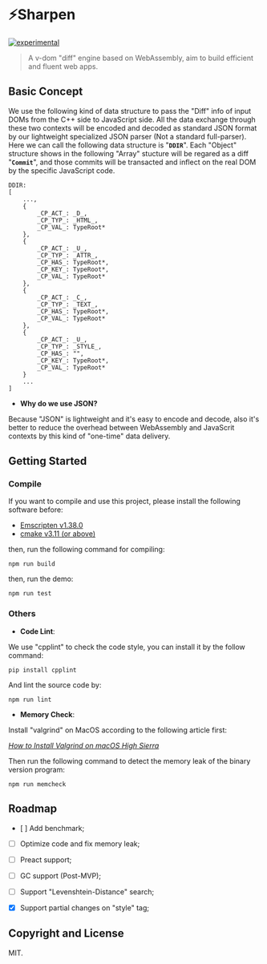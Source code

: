 # ⚡️Sharpen

[![experimental](http://badges.github.io/stability-badges/dist/experimental.svg)](http://github.com/badges/stability-badges)

> A v-dom "diff" engine based on WebAssembly, aim to build efficient and fluent web apps.

## Basic Concept

We use the following kind of data structure to pass the "Diff" info of input DOMs from the C++ side to JavaScript side. All the data exchange through these two contexts will be encoded and decoded as standard JSON format by our lightweight specialized JSON parser (Not a standard full-parser). Here we can call the following data structure is "**`DDIR`**". Each "Object" structure shows in the following "Array" stucture will be regared as a diff "**`Commit`**", and those commits will be transacted and inflect on the real DOM by the specific JavaScript code.

```
DDIR:
[
    ...,
    {
        _CP_ACT_: _D_,
        _CP_TYP_: _HTML_,
        _CP_VAL_: TypeRoot*
    },
    {
        _CP_ACT_: _U_,
        _CP_TYP_: _ATTR_,
        _CP_HAS_: TypeRoot*,
        _CP_KEY_: TypeRoot*,
        _CP_VAL_: TypeRoot*
    },
    {
        _CP_ACT_: _C_,
        _CP_TYP_: _TEXT_,
        _CP_HAS_: TypeRoot*,
        _CP_VAL_: TypeRoot*
    },
    {
        _CP_ACT_: _U_,
        _CP_TYP_: _STYLE_,
        _CP_HAS_: "",
        _CP_KEY_: TypeRoot*,
        _CP_VAL_: TypeRoot*
    }
    ...
]
```

* **Why do we use JSON?**

Because "JSON" is lightweight and it's easy to encode and decode, also it's better to reduce the overhead between WebAssembly and JavaScrit contexts by this kind of "one-time" data delivery.


## Getting Started

### Compile
If you want to compile and use this project, please install the following software before:

* [Emscripten v1.38.0](https://github.com/kripken/emscripten/releases/tag/1.38.0)
* [cmake v3.11 (or above)](https://cmake.org/install/)

then, run the following command for compiling:

`npm run build`


then, run the demo:

`npm run test`

### Others

* **Code Lint**:

We use "cpplint" to check the code style, you can install it by the follow command:

`pip install cpplint`

And lint the source code by:

`npm run lint`

* **Memory Check**:

Install "valgrind" on MacOS according to the following article first:

*[How to Install Valgrind on macOS High Sierra](https://www.gungorbudak.com/blog/2018/04/28/how-to-install-valgrind-on-macos-high-sierra/)*


Then run the following command to detect the memory leak of the binary version program:

`npm run memcheck`


## Roadmap

- [ ] Add benchmark;
- [ ] Optimize code and fix memory leak;
- [ ] Preact support;
- [ ] GC support (Post-MVP);
- [ ] Support "Levenshtein-Distance" search;
- [x] Support partial changes on "style" tag;


## Copyright and License

MIT.
